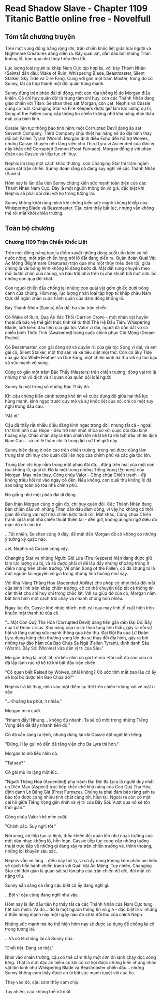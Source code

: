 # Read Shadow Slave - Chapter 1109 Titanic Battle online free - Novelfull

## Tóm tắt chương truyện

Trên một vùng đồng bằng rộng lớn, trận chiến khốc liệt giữa loài người và Nightmare Creatures đang diễn ra. Bầy quái vật, dẫn đầu bởi những Titan khổng lồ, tràn qua như thủy triều đen tối.

Lực lượng loài người từ khắp Nam Cực tập hợp lại, với bảy Thánh Nhân (Saints) dẫn đầu: Wake of Ruin, Whispering Blade, Beastmaster, Silent Stalker, Sky Tide và Dire Fang. Cùng với gần một trăm Master, trong đó có Sunny, tất cả hợp thành một đội quân hùng mạnh.

Sunny đứng trên pháo đài di động, một con rùa khổng lồ do Morgan điều khiển. Cô chỉ huy quân đội từ trung tâm chỉ huy, còn các Thánh Nhân đang giao chiến với Titan. Seishan theo sát Morgan, còn Jet, Nephis và Cassie cũng có mặt. Changing Star và Fire Keepers được giữ làm lực lượng dự bị, Song of the Fallen cung cấp thông tin chiến trường nhờ khả năng nhìn thấu mắt của binh lính.

Cassie liên tục thông báo tình hình: một Corrupted Devil đang áp sát Seventh Company, Third Company chịu thiệt hại nặng nề do địa hình thay đổi bởi Fallen Tyrant (Worm). Morgan định điều Echo đến hỗ trợ Wolves, nhưng Cassie khuyên nên tăng viện cho Third Lyra vì Ascended của đơn vị này khắc chế Corrupted Demon (Frost Furnace). Morgan đồng ý với phán đoán của Cassie và tiếp tục chỉ huy.

Nephis im lặng một cách khác thường, còn Changing Star thì trầm ngâm quan sát trận chiến. Sunny đoán rằng cô đang suy nghĩ về các Thánh Nhân (Saints).

Hôm nay là lần đầu tiên Sunny chứng kiến sức mạnh toàn diện của các Thánh Nhân Nam Cực. Đây là một nguồn thông tin vô giá, đặc biệt khi Nephis sẽ phải đối đầu với họ trong tương lai.

Sunny không khỏi rùng mình khi chứng kiến sức mạnh khủng khiếp của Whispering Blade và Beastmaster. Cậu cảm thấy bất lực, nhưng vẫn không thể rời mắt khỏi chiến trường.

## Toàn bộ chương

### Chương 1109 Trận Chiến Khốc Liệt

Trên một đồng bằng bao la điểm xuyết những dòng suối uốn lượn và hồ nước nông, một trận chiến long trời lở đất đang diễn ra. Quân đoàn Quái Vật Ác Mộng (Nightmare Creatures) tràn qua như một thủy triều đen tối, giữa chúng là vài bóng hình khổng lồ đang bước đi. Mặt đất rung chuyển theo mỗi bước chân của chúng, và bầu trời phía trên bị che khuất bởi một cơn lốc những con quạ đói khát.

Con người chiến đấu chống lại những con quái vật gớm ghiếc dưới bóng cánh của chúng. Hôm nay, lực lượng nhân loại tập hợp từ khắp châu Nam Cực để ngăn chặn cuộc hành quân của đám đông khổng lồ.

Bảy Thánh Nhân (Saints) dẫn dắt họ vào trận chiến.

Có Wake of Ruin, Quạ Ăn Xác Thối (Carrion Crow) - một nhân vật huyền thoại đã bảo vệ thế giới thức tỉnh kể từ thời Thế Hệ Đầu Tiên. Whispering Blade, lưỡi kiếm đầu tiên của gia tộc Valor vĩ đại, người đã dẫn dắt vô số chiến binh Thức Tỉnh (Awakened) trong cuộc chinh phục Cõi Mộng (Dream Realm).

Có Beastmaster, con gái đáng sợ và quyến rũ của gia tộc Song vĩ đại, và em gái cô, Silent Stalker, một thợ săn và kẻ tiêu diệt mọi thứ. Còn có Sky Tide của gia tộc White Feather và Dire Fang, một chiến binh dã thú với sự tàn bạo và sức mạnh vô song.

Cũng có gần một trăm Bậc Thầy (Masters) trên chiến trường, đóng vai trò là những nhà vô địch và sĩ quan của quân đội loài người.

Sunny là một trong số những Bậc Thầy đó.

Khi cậu chứng kiến cảnh tượng khó tin về cuộc đụng độ giữa hai thế lực hùng mạnh, kinh ngạc trước quy mô và sự khốc liệt của nó, chỉ có một suy nghĩ trong đầu cậu:

'Má ơi.'

Cậu đã thấy rất nhiều điều đáng kinh ngạc trong đời, nhưng tất cả - ngoại trừ hình ảnh của Hope - đều trở nên nhạt nhòa so với cuộc đối đầu kinh hoàng này. Chắc chắn đây là trận chiến lớn nhất kể từ khi bắt đầu chiến dịch Nam Cực... và có lẽ thậm chí là trong lịch sử thế giới này.

Sunny hiện đang ở trên cao trên chiến trường, trong nơi được dùng làm trung tâm chỉ huy cho quân đội liên hợp của chính phủ và các gia tộc lớn.

Trung tâm chỉ huy nằm trong một pháo đài đá... đứng trên mai của một con rùa khổng lồ, quái dị. Đó là một trong những Tiếng Vọng (Echoes) của Morgan. May mắn thay, Công chúa Valor - Công chúa Chiến tranh - đã không triệu hồi nó vào ngày cô đến. Nếu không, con quái thú khổng lồ đã san bằng toàn bộ tòa nhà chính phủ.

Nó giống như một pháo đài di động.

Bản thân Morgan cũng ở gần đó, chỉ huy quân đội. Các Thánh Nhân đang bận chiến đấu với những Titan dẫn đầu đám đông, vì vậy họ không có thời gian để đóng vai một nhà chiến lược tách rời. Mặt khác, Công chúa Chiến tranh lại là một nhà chiến thuật thiên tài - đến giờ, không ai nghi ngờ điều đó mặc dù cô còn trẻ.

...Tất nhiên, Seishan cũng ở đây, để mắt đến Morgan để cô không có những ý tưởng kỳ quặc nào.

Jet, Nephis và Cassie cũng vậy.

Changing Star và những Người Giữ Lửa (Fire Keepers) hiện đang được giữ làm lực lượng dự bị, và sẽ được phái đi để lấp đầy những khoảng trống ở điểm nóng trên chiến trường. Về phần Song of the Fallen, cô đã chứng tỏ là một nguồn tài nguyên vô giá trong những tình huống như vậy.

Với Khả Năng Thăng Hoa (Ascended Ability) cho phép cô nhìn thấu đôi mắt của binh lính trên khắp chiến trường, cô có thể chuyển tiếp tất cả thông tin cần thiết cho chỉ huy chỉ trong chốc lát. Với sự giúp đỡ của cô, Morgan nắm bắt tình hình một cách trôi chảy và nhanh chóng hơn nhiều.

Ngay lúc đó, Cassie khẽ nhúc nhích, một cái cau mày tinh tế xuất hiện trên khuôn mặt thanh tú của cô.

"...Một Con Quỷ Tha Hóa (Corrupted Devil) đang tiến gần đến Đại Đội Bảy của Lữ Đoàn Ursus. Khả năng của nó là: thao túng tinh thần, gây ra nỗi sợ hãi và tăng cường sức mạnh thông qua tiêu thụ. Đại Đội Ba của Lữ Đoàn Lyra đang hứng chịu thương vong lớn do sự thay đổi địa hình, gây ra bởi những tay đào hầm của Bạo Chúa Sa Ngã (Fallen Tyrant), định danh Sâu (Worm). Bầy Sói (Wolves) vừa đến vị trí của Sâu."

Morgan dừng lại một lát, rồi liếc nhìn cô gái trẻ mù. Đôi mắt đỏ son của cô đã lấp lánh rực rỡ kể từ khi bắt đầu trận chiến.

"Cô quen biết Raised by Wolves, phải không? Cô ước tính mất bao lâu cô ấy sẽ loại bỏ được tên Bạo Chúa đó?"

Nephis trả lời thay, nhìn vào một điểm cụ thể trên chiến trường với vẻ mặt u sầu:

"...Khoảng ba phút, ít nhiều."

Morgan mỉm cười.

"Nhanh đấy! Nhưng... không đủ nhanh. Ta sẽ cử một trong những Tiếng Vọng đến để đẩy nhanh tiến độ."

Cô đã sẵn sàng ra lệnh, nhưng dừng lại khi Cassie đột ngột lên tiếng:

"Đừng. Hãy gửi nó đến để tăng viện cho Ba Lyra thì hơn."

Morgan tò mò liếc nhìn cô.

"Tại sao?"

Cô gái mù im lặng một lúc.

"Người Thăng Hoa (Ascended) phụ trách Đại Đội Ba Lyra là người duy nhất có Diện Mạo (Aspect) trực tiếp khắc chế khả năng của Con Quỷ Tha Hóa, định danh Lò Băng Giá (Frost Furnace). Chúng ta phải đảm bảo rằng anh ta bảo tồn được càng nhiều tinh chất càng tốt, hiện tại. Ngoài ra còn có một cái hồ giữa Tiếng Vọng gần nhất và vị trí của Bầy Sói. Vượt qua nó sẽ tốn thời gian."

Công chúa Valor khẽ mỉm cười.

"Chính xác. Suy nghĩ tốt."

Nói xong, cô tiếp tục ra lệnh, điều khiển đội quân lớn như nhạc trưởng của một dàn nhạc khổng lồ, hỗn loạn. Cassie tiếp tục cung cấp những tường thuật trực tiếp về những gì đang xảy ra trên chiến trường và, thỉnh thoảng, những lời khuyên sâu sắc.

Nephis vẫn im lặng... điều này hơi lạ, vì cô ấy cũng không kém phần am hiểu về cách tiến hành chiến tranh với Quái Vật Ác Mộng. Tuy nhiên, Changing Star chỉ đơn giản là quan sát sự tàn phá của trận chiến dữ dội, đôi mắt cô nặng trĩu.

Sunny sẵn sàng cá rằng cậu biết cô ấy đang nghĩ gì.

...Bởi vì cậu cũng đang nghĩ như vậy.

Hôm nay là lần đầu tiên họ thấy tất cả các Thánh Nhân của Nam Cực tung hết sức mình. Và đó... đó là một nguồn thông tin vô giá - đặc biệt là vì những á thần hùng mạnh này một ngày nào đó sẽ là đối thủ của chính Neph.

Những sức mạnh mà họ thể hiện hôm nay sẽ được sử dụng để chống lại cô trong tương lai.

...Và có lẽ chống lại cả Sunny nữa.

'Chết tiệt. Đáng sợ thật.'

Nhìn vào chiến trường, cậu có thể cảm thấy một cơn ớn lạnh chạy dọc sống lưng. Thật là một đặc ân hiếm có khi có cơ hội được chứng kiến những nhân vật tôn kính như Whispering Blade và Beastmaster chiến đấu... nhưng Sunny không cảm thấy được an ủi bởi sức mạnh tuyệt vời của họ.

Thay vào đó, cậu cảm thấy cam chịu.

Tuy nhiên, cậu không thể rời mắt.